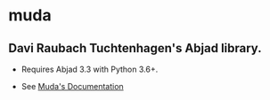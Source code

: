 # muda

## Davi Raubach Tuchtenhagen's Abjad library.

- Requires Abjad 3.3 with Python 3.6+.

- See [Muda's Documentation](https://www.daviraubach.com/muda)